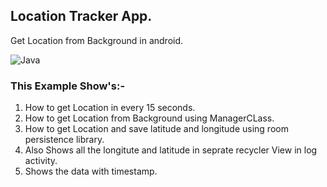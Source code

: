 ## Location Tracker App.
Get Location from Background in android.

![Java](https://img.shields.io/badge/Language-Java-ed8217?logo=java)

### This Example Show's:-
1) How to get Location in every 15 seconds.
2) How to get Location from Background using ManagerCLass.
3) How to get Location and save latitude and longitude using room persistence library.
4) Also Shows all the longitute and latitude in seprate recycler View in log activity.
5) Shows the data with timestamp.

